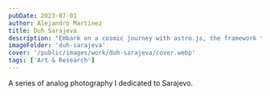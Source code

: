 ```yaml
---
pubDate: 2023-07-01
author: Alejandro Martinez
title: Duh Sarajeva
description: "Embark on a cosmic journey with astro.js, the framework that makes interstellar development a breeze. Pair it with Tailwind CSS for a design that's out of this world"
imageFolder: 'duh-sarajeva'
cover: '/public/images/work/duh-sarajeva/cover.webp'
tags: ['Art & Research']
---
```


A series of analog photography I dedicated to Sarajevo.
